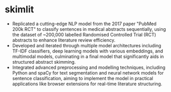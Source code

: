 # skimlit
* Replicated a cutting-edge NLP model from the 2017 paper "PubMed 200k RCT" to classify sentences in medical abstracts sequentially, using the dataset of ~200,000 labelled Randomised Controlled Trial (RCT) abstracts to enhance literature review efficiency.
* Developed and iterated through multiple model architectures including TF-IDF classifiers, deep learning models with various embeddings, and multimodal models, culminating in a final model that significantly aids in structured abstract skimming.
* Integrated advanced preprocessing and modelling techniques, including Python and spaCy for text segmentation and neural network models for sentence classification, aiming to implement the model in practical applications like browser extensions for real-time literature structuring.
